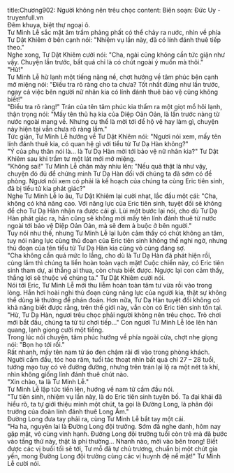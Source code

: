 title:Chương902: Người không nên trêu chọc
content:
Biên soạn: Đức Uy - truyenfull.vn<br>Đêm khuya, biệt thự ngoại ô.<br>Tư Minh Lễ sắc mặt âm trầm phảng phất có thể chảy ra nước, nhìn về phía Tư Dật Khiêm ở bên cạnh nói: "Nhiệm vụ lần này, đã có lính đánh thuê tiếp theo."<br>Nghe xong, Tư Dật Khiêm cười nói: "Cha, ngài cũng không cần tức giận như vậy. Chuyện lần trước, bất quá chỉ là có chút ngoài ý muốn mà thôi."<br>"Hừ!"<br>Tư Minh Lễ hừ lạnh một tiếng nặng nề, chợt hướng về tâm phúc bên cạnh mở miệng nói: "Điều tra rõ ràng cho ta chưa? Tốt nhất đừng như lần trước, ngay cả việc bên người nữ nhân kia có lính đánh thuê bảo vệ cũng không biết!"<br>"Điều tra rõ ràng!" Trán của tên tâm phúc kia thấm ra một giọt mồ hôi lạnh, thận trọng nói: "Mấy tên thủ hạ kia của Diệp Oản Oản, là lần trước nàng từ nước ngoài mang về. Nhưng cụ thể là mời tới để hộ vệ hay làm gì, chuyện này hiện tại vẫn chưa rõ ràng lắm."<br>Tức giận, Tư Minh Lễ hướng về Tư Dật Khiêm nói: "Ngươi nói xem, mấy tên lính đánh thuê kia, có quan hệ gì với tiểu tử Tư Dạ Hàn không?"<br>"Ý của phụ thân nói là... là Tư Dạ Hàn mời tới bảo vệ nữ nhân kia?" Tư Dật Khiêm sau khi trầm tư một lát mới mở miệng.<br>"Không sai!" Tư Minh Lễ chân mày nhíu lên: "Nếu quả thật là như vậy, chuyện đó đủ để chứng minh Tư Dạ Hàn đối với chúng ta đã sớm có đề phòng. Ngươi nói xem có phải là kế hoạch của chúng ta cùng Eric tiên sinh, đã bị tiểu tử kia phát giác?"<br>Nghe Tư Minh Lễ lo âu, Tư Dật Khiêm lại cười nhạt, lắc đầu một cái: "Cha, không có khả năng cao. Với năng lực của Eric tiên sinh, tuyệt đối sẽ không để cho Tư Dạ Hàn nhận ra được cái gì. Lùi một bước lại nói, cho dù Tư Dạ Hàn phát giác ra, hắn cũng sẽ không mời mấy tên lính đánh thuê từ nước ngoài tới bảo vệ Diệp Oản Oản, mà sẽ đem ả buộc ở bên người."<br>Tuy nói như thế, nhưng Tư Minh Lễ lại luôn cảm thấy có chút không an tâm, tuy nói năng lực cùng thủ đoạn của Eric tiên sinh không thể nghi ngờ, nhưng thủ đoạn của tên tiểu tử Tư Dạ Hàn kia cũng vô cùng đáng sợ.<br>"Cha không cần quá mức lo lắng, cho dù là Tư Dạ Hàn đã phát hiện rồi, cùng lắm thì chúng ta liền hoàn toàn vạch mặt! Cuộc chiến này, có Eric tiên sinh tham dự, ai thắng ai thua, còn chưa biết được. Ngược lại con cảm thấy, thắng lợi sẽ thuộc về chúng ta." Tư Dật Khiêm cười nói.<br>Nói tới Eric, Tư Minh Lễ mới thu liễm hoàn toàn tâm tư vừa rồi vào trong lòng. Hắn hơi hoài nghi thủ đoạn cùng năng lực của người kia, thật sự không thể dùng lẽ thường để phán đoán. Hơn nữa, Tư Dạ Hàn tuyệt đối không có khả năng biết được rằng, trên thế giới này, vẫn còn có Eric tiên sinh tồn tại.<br>"Hừ, Tư Dạ Hàn, ngươi trêu chọc phải người không nên trêu chọc. Trò chơi mới bắt đầu, chúng ta từ từ chơi tiếp..." Con ngươi Tư Minh Lễ lóe lên hàn quang, lạnh giọng cười một tiếng.<br>Trong lúc nói chuyện, tâm phúc hướng về phía ngoài cửa, chợt nhẹ giọng nói: "Bọn họ tới rồi."<br>Rất nhanh, mấy tên nam tử áo đen chậm rãi đi vào trong phòng khách.<br>Người cầm đầu, tóc hoa râm, tuổi tác thoạt nhìn bất quá chỉ 27 – 28 tuổi, tướng mạo tuy có vẻ đường đường, nhưng trên trán lại lộ ra một nét tà khí, nhìn không giống lính đánh thuê chút nào.<br>"Xin chào, ta là Tư Minh Lễ."<br>Tư Minh Lễ lập tức tiến lên, hướng về nam tử cầm đầu nói.<br>"Tư tiên sinh, nhiệm vụ lần này, là do Eric tiên sinh tuyên bố. Ta đại khái đã hiểu rõ, ta tự giới thiệu mình một chút, ta gọi là Đường Long, là phân đội trưởng của đoàn lính đánh thuê Long Âm."<br>Đường Long đưa tay phải ra, cùng Tư Minh Lễ bắt tay một cái.<br>"Ha ha, nguyên lai là Đường Long đội trưởng. Sớm đã nghe danh, hôm nay gặp mặt, vô cùng vinh hạnh. Đường Long đội trưởng tuổi còn trẻ mà đã bước vào tầng thứ này, thật là phi thường... Nhanh nào, mời vào bên trong! Biết được các vị buổi tối sẽ tới, Tư mỗ đã tự chủ trương, chuẩn bị một chút gia yến, mong Đường Long đội trưởng cùng các vị huynh đệ nể mặt!" Tư Minh Lễ cười nói.